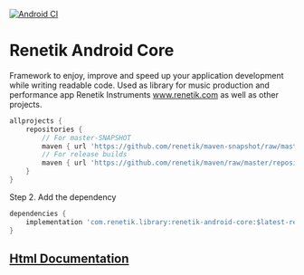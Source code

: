 [comment]: <> (Header)
[![Android CI](https://github.com/renetik/renetik-android-core/workflows/Android%20CI/badge.svg)](https://github.com/renetik/renetik-android-core/actions/workflows/android.yml)

# Renetik Android Core

Framework to enjoy, improve and speed up your application development while writing readable code.
Used as library for music production and performance app Renetik Instruments www.renetik.com as well
as other projects.

```gradle
allprojects {
    repositories {
        // For master-SNAPSHOT
        maven { url 'https://github.com/renetik/maven-snapshot/raw/master/repository' }
        // For release builds
        maven { url 'https://github.com/renetik/maven/raw/master/repository' }
    }
}
```

Step 2. Add the dependency

```gradle
dependencies {
    implementation 'com.renetik.library:renetik-android-core:$latest-renetik-android-release'
}
```

## [Html Documentation](https://renetik.github.io/renetik-android-core/)
